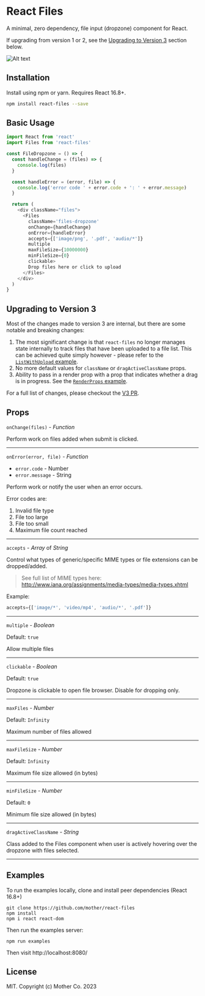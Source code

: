 React Files
=======================

A minimal, zero dependency, file input (dropzone) component for React.

If upgrading from version 1 or 2, see the [Upgrading to Version 3](#upgrading-to-version-3) section below.

![Alt text](/demo.gif?raw=true "Demo")

## Installation

Install using npm or yarn. Requires React 16.8+.

```bash
npm install react-files --save
```

## Basic Usage

```js
import React from 'react'
import Files from 'react-files'

const FileDropzone = () => {
  const handleChange = (files) => {
    console.log(files)
  }

  const handleError = (error, file) => {
    console.log('error code ' + error.code + ': ' + error.message)
  }

  return (
    <div className="files">
      <Files
        className='files-dropzone'
        onChange={handleChange}
        onError={handleError}
        accepts={['image/png', '.pdf', 'audio/*']}
        multiple
        maxFileSize={10000000}
        minFileSize={0}
        clickable>
        Drop files here or click to upload
      </Files>
    </div>
  )
}
```

## Upgrading to Version 3

Most of the changes made to version 3 are internal, but there are some notable and breaking changes:
1. The most significant change is that `react-files` no longer manages state internally to track files that have been uploaded to a file list. This can be achieved quite simply however - please refer to the [`ListWithUpload` example](https://github.com/mother/react-files/blob/master/src/examples/ListWithUpload.js).
2. No more default values for `className` or `dragActiveClassName` props.
3. Ability to pass in a render prop with a prop that indicates whether a drag is in progress. See the [`RenderProps` example](https://github.com/mother/react-files/blob/master/src/examples/RenderProps.js).

For a full list of changes, please checkout the [V3 PR](https://github.com/mother/react-files/pull/24).

## Props

`onChange(files)` - *Function*

Perform work on files added when submit is clicked.

---

`onError(error, file)` - *Function*
  - `error.code` - Number
  - `error.message` - String

Perform work or notify the user when an error occurs.

Error codes are:
1. Invalid file type
2. File too large
3. File too small
4. Maximum file count reached

---

`accepts` - *Array* of *String*

Control what types of generic/specific MIME types or file extensions can be dropped/added.

> See full list of MIME types here: http://www.iana.org/assignments/media-types/media-types.xhtml

Example:
```js
accepts={['image/*', 'video/mp4', 'audio/*', '.pdf']}
```

---

`multiple` - *Boolean*

Default: `true`

Allow multiple files

---

`clickable` - *Boolean*

Default: `true`

Dropzone is clickable to open file browser. Disable for dropping only.

---

`maxFiles` - *Number*

Default: `Infinity`

Maximum number of files allowed

---

`maxFileSize` - *Number*

Default: `Infinity`

Maximum file size allowed (in bytes)

---

`minFileSize` - *Number*

Default: `0`

Minimum file size allowed (in bytes)

---

`dragActiveClassName` - *String*

Class added to the Files component when user is actively hovering over the dropzone with files selected.

---

## Examples

To run the examples locally, clone and install peer dependencies (React 16.8+)

```
git clone https://github.com/mother/react-files
npm install
npm i react react-dom
```

Then run the examples server:
```
npm run examples
```

Then visit http://localhost:8080/

## License

MIT. Copyright (c) Mother Co. 2023
